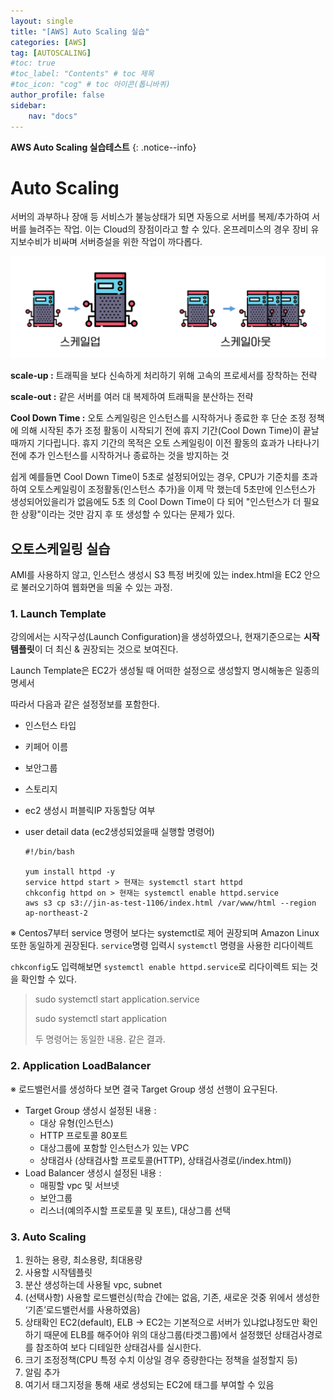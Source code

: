 ```yaml
---
layout: single
title: "[AWS] Auto Scaling 실습"
categories: [AWS]
tag: [AUTOSCALING]
#toc: true
#toc_label: "Contents" # toc 제목
#toc_icon: "cog" # toc 아이콘(톱니바퀴)
author_profile: false
sidebar:
    nav: "docs"
---
```




**AWS Auto Scaling 실습테스트** 
{: .notice--info}



# Auto Scaling

서버의 과부하나 장애 등 서비스가 불능상태가 되면 자동으로 서버를 복제/추가하여 서버를 늘려주는 작업. 이는 Cloud의 장점이라고 할 수 있다. 온프레미스의 경우 장비 유지보수비가 비싸며 서버증설을 위한 작업이 까다롭다.



![aws-autoscaling](../../images/2022-11-08-AWS-AutoScaling/aws-autoscaling.png)

**scale-up :**
트래픽을 보다 신속하게 처리하기 위해 고속의 프로세서를 장착하는 전략

**scale-out :**
같은 서버를 여러 대 복제하여 트래픽을 분산하는 전략



**Cool Down Time :** 오토 스케일링은 인스턴스를 시작하거나 종료한 후 단순 조정 정책에 의해 시작된 추가 조정 활동이 시작되기 전에 휴지 기간(Cool Down Time)이 끝날 때까지 기다립니다. 휴지 기간의 목적은 오토 스케일링이 이전 활동의 효과가 나타나기 전에 추가 인스턴스를 시작하거나 종료하는 것을 방지하는 것

쉽게 예를들면 Cool Down Time이 5초로 설정되어있는 경우, CPU가 기준치를 초과하여 오토스케일링이 조정활동(인스턴스 추가)을 이제 막 했는데  5초만에 인스턴스가 생성되어있을리가 없음에도 5초 의 Cool Down Time이 다 되어 "인스턴스가 더 필요한 상황"이라는 것만 감지 후 또 생성할 수 있다는 문제가 있다.



## 오토스케일링 실습

AMI를 사용하지 않고, 인스턴스 생성시 S3 특정 버킷에 있는 index.html을 EC2 안으로 불러오기하여 웹화면을 띄울 수 있는 과정.

### 1. Launch Template

강의에서는 시작구성(Launch Configuration)을 생성하였으나, 현재기준으로는 **시작템플릿**이 더 최신 & 권장되는 것으로 보여진다.

Launch Template은 EC2가 생성될 때 어떠한 설정으로 생성할지 명시해놓은 일종의 명세서

따라서 다음과 같은 설정정보를 포함한다.

- 인스턴스 타입

- 키페어 이름

- 보안그룹

- 스토리지

- ec2 생성시 퍼블릭IP 자동할당 여부

- user detail data (ec2생성되었을때 실행할 명령어)
  ```shell
  #!/bin/bash
  
  yum install httpd -y
  service httpd start > 현재는 systemctl start httpd
  chkconfig httpd on > 현재는 systemctl enable httpd.service
  aws s3 cp s3://jin-as-test-1106/index.html /var/www/html --region ap-northeast-2
  ```

※ Centos7부터 service 명령어 보다는 systemctl로 제어 권장되며 Amazon Linux 또한 동일하게 권장된다. `service`명령 입력시 `systemctl` 명령을 사용한 리다이렉트 

`chkconfig`도 입력해보면 `systemctl enable httpd.service`로 리다이렉트 되는 것을 확인할 수 있다.

> sudo systemctl start application.service
>
> sudo systemctl start application
>
> 두 명령어는 동일한 내용. 같은 결과.



### 2. Application LoadBalancer

※ 로드밸런서를 생성하다 보면 결국 Target Group 생성 선행이 요구된다.

- Target Group 생성시 설정된 내용 : 
  - 대상 유형(인스턴스)
  - HTTP 프로토콜 80포트
  - 대상그룹에 포함할 인스턴스가 있는 VPC
  - 상태검사 (상태검사할 프로토콜(HTTP), 상태검사경로(/index.html))
- Load Balancer 생성시 설정된 내용 :
  - 매핑할 vpc 및 서브넷
  - 보안그룹
  - 리스너(예의주시할 프로토콜 및 포트), 대상그룹 선택



### 3. Auto Scaling

1. 원하는 용량, 최소용량, 최대용량
2. 사용할 시작템플릿
3. 분산 생성하는데 사용될 vpc, subnet
4. (선택사항) 사용할 로드밸런싱(학습 간에는 없음, 기존, 새로운 것중 위에서 생성한 ‘기존’로드밸런서를 사용하였음)
5. 상태확인 EC2(default), ELB → EC2는 기본적으로 서버가 있냐없냐정도만 확인하기 때문에 ELB를 해주어야 위의 대상그룹(타겟그룹)에서 설정했던 상태검사경로를 참조하여 보다 디테일한 상태검사를 실시한다.
6. 크기 조정정책(CPU 특정 수치 이상일 경우 증량한다는 정책을 설정할지 등)
7. 알림 추가
8. 여기서 태그지정을 통해 새로 생성되는 EC2에 태그를 부여할 수 있음